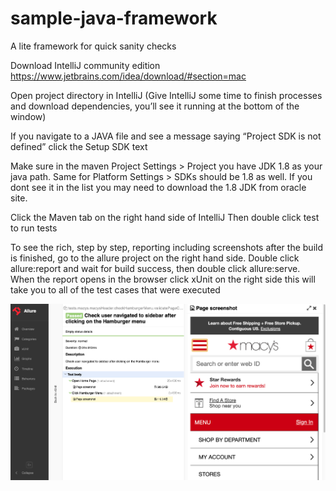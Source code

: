 # sample-java-framework
A lite framework for quick sanity checks

Download IntelliJ community edition
https://www.jetbrains.com/idea/download/#section=mac

Open project directory in IntelliJ
(Give IntelliJ some time to finish processes and download dependencies, you’ll see it running at the bottom of the window)

If you navigate to a JAVA file and see a message saying “Project SDK is not defined” click the Setup SDK text

Make sure in the maven Project Settings > Project you have JDK 1.8 as your java path.
Same for Platform Settings > SDKs should be 1.8 as well.
If you dont see it in the list you may need to download the 1.8 JDK from oracle site.

Click the Maven tab on the right hand side of IntelliJ
Then double click test to run tests

To see the rich, step by step, reporting including screenshots after the build is finished,
go to the allure project on the right hand side. Double click allure:report and wait for build success,
then double click allure:serve. When the report opens in the browser click xUnit on the right side
this will take you to all of the test cases that were executed

![Alt text](/src/main/resources/allureExample.png?raw=true "Reporting Example")

